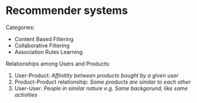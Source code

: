 Recommender systems
===================

Categories:
 * Content Based Filtering
 * Collaborative Filtering
 * Association Rules Learning

Relationships among Users and Products:
 1. User-Product: *Affinitity between products bought by a given user*
 2. Product-Product relationship: *Some products are similar to each other*
 3. User-User: *People in similar nature e.g. Same backgorund, like same activities*


